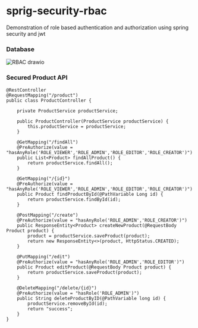 # sprig-security-rbac
Demonstration of role based authentication and authorization using spring security and jwt

### Database
![RBAC drawio](https://user-images.githubusercontent.com/47694676/183420771-756b6fc3-100f-48e3-8153-1e3f8e53987b.png)

### Secured Product API
```
@RestController
@RequestMapping("/product")
public class ProductController {

    private ProductService productService;

    public ProductController(ProductService productService) {
        this.productService = productService;
    }

    @GetMapping("/findAll")
    @PreAuthorize(value = "hasAnyRole('ROLE_VIEWER','ROLE_ADMIN','ROLE_EDITOR','ROLE_CREATOR')")
    public List<Product> findAllProduct() {
        return productService.findAll();
    }

    @GetMapping("/{id}")
    @PreAuthorize(value = "hasAnyRole('ROLE_VIEWER','ROLE_ADMIN','ROLE_EDITOR','ROLE_CREATOR')")
    public Product findProductById(@PathVariable Long id) {
        return productService.findById(id);
    }

    @PostMapping("/create")
    @PreAuthorize(value = "hasAnyRole('ROLE_ADMIN','ROLE_CREATOR')")
    public ResponseEntity<Product> createNewProduct(@RequestBody Product product) {
        product = productService.saveProduct(product);
        return new ResponseEntity<>(product, HttpStatus.CREATED);
    }

    @PutMapping("/edit")
    @PreAuthorize(value = "hasAnyRole('ROLE_ADMIN','ROLE_EDITOR')")
    public Product editProduct(@RequestBody Product product) {
        return productService.saveProduct(product);
    }

    @DeleteMapping("/delete/{id}")
    @PreAuthorize(value = "hasRole('ROLE_ADMIN')")
    public String deleteProductByID(@PathVariable long id) {
        productService.removeById(id);
        return "success";
    }
}
```
